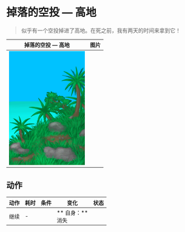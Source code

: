 # 掉落的空投 — 高地  
> 似乎有一个空投掉进了高地。在死之前，我有两天的时间来拿到它！  
  
  掉落的空投 — 高地  |   图片   
 ----  |  ----:   
   |  <img decoding="async" src="Sprite/Highlands.png" href="a.md" style="max-width:300px;max-height:300px;">   
  
## 动作  
动作  |  耗时  |  条件  |  变化  |  状态  
----  |  ----  |  ----  |  ----  |  ----  
继续<br>  |  -  |    |  ** 自身：**<br>消失  |    


<script>document.title="掉落的空投 — 高地 - 卡牌生存百科 Card Survival Wiki";</script>